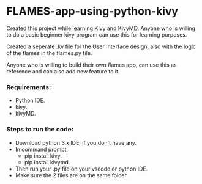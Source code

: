 # FLAMES-app-using-python-kivy
Created this project while learning Kivy and KivyMD.
Anyone who is willing to do a basic beginner kivy program can use this for learning purposes.

Created a seperate .kv file for the User Interface design, also with the logic of the flames in the flames.py file.

Anyone who is willing to build their own flames app, can use this as reference and can also add new feature to it.

### Requirements:

* Python IDE.
* kivy.
* kivyMD.

### Steps to run the code:

* Download python 3.x IDE, if you don't have any.
* In command prompt,<br/>
    * pip install kivy.<br/>
    * pip install kivymd.<br/>
* Then run your .py file on your vscode or python IDE.
* Make sure the 2 files are on the same folder.
